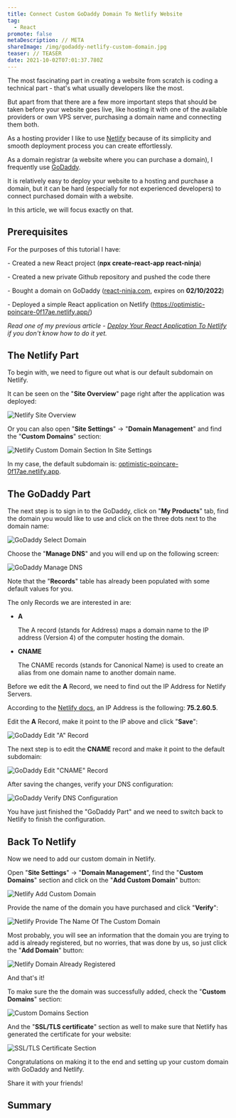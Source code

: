 ```yaml
---
title: Connect Custom GoDaddy Domain To Netlify Website
tag:
  - React
promote: false
metaDescription: // META
shareImage: /img/godaddy-netlify-custom-domain.jpg
teaser: // TEASER
date: 2021-10-02T07:01:37.780Z
---
```

The most fascinating part in creating a website from scratch is coding a technical part - that's what usually developers like the most.

But apart from that there are a few more important steps that should be taken before your website goes live, like hosting it with one of the available providers or own VPS server, purchasing a domain name and connecting them both.

As a hosting provider I like to use [Netlify](https://www.netlify.com/) because of its simplicity and smooth deployment process you can create effortlessly.

As a domain registrar (a website where you can purchase a domain), I frequently use [GoDaddy](https://godaddy.com/).

It is relatively easy to deploy your website to a hosting and purchase a domain, but it can be hard (especially for not experienced developers) to connect purchased domain with a website.

In this article, we will focus exactly on that.

## Prerequisites

For the purposes of this tutorial I have:

\- Created a new React project (**npx create-react-app react-ninja**)

\- Created a new private Github repository and pushed the code there

\- Bought a [](http://react-ninja.com/)domain on GoDaddy ([react-ninja.com](https://react-ninja.com), expires on **02/10/2022**)

\- Deployed a simple React application on Netlify (<https://optimistic-poincare-0f17ae.netlify.app/>)

*Read one of my previous article - [Deploy Your React Application To Netlify](/2020-07-06-deploy-your-react-app-to-netlify-july-2020/) if you don't know how to do it yet.*

## The Netlify Part

To begin with, we need to figure out what is our default subdomain on Netlify.

It can be seen on the "**Site Overview**" page right after the application was deployed:

![Netlify Site Overview](/img/screenshot-2021-10-02-at-10.07.45.png "Netlify Site Overview")

Or you can also open "**Site Settings**" -> "**Domain Management**" and find the "**Custom Domains**" section:

![Netlify Custom Domain Section In Site Settings](/img/screenshot-2021-10-02-at-10.09.22.png "Netlify Custom Domain Section In Site Settings")

In my case, the default subdomain is: [optimistic-poincare-0f17ae.netlify.app](https://optimistic-poincare-0f17ae.netlify.app/ "Open site in a new tab").

## The GoDaddy Part

The next step is to sign in to the GoDaddy, click on "**My Products**" tab, find the domain you would like to use and click on the three dots next to the domain name:

![GoDaddy Select Domain](/img/screenshot-2021-10-02-at-10.13.29.png "GoDaddy Select Domain")

Choose the "**Manage DNS**" and you will end up on the following screen:

![GoDaddy Manage DNS](/img/screenshot-2021-10-02-at-10.14.23.png "GoDaddy Manage DNS")

Note that the "**Records**" table has already been populated with some default values for you.

The only Records we are interested in are:

* **A**

  The A record (stands for Address) maps a domain name to the IP address (Version 4) of the computer hosting the domain.
* **CNAME**

  The CNAME records (stands for Canonical Name) is used to create an alias from one domain name to another domain name.

Before we edit the **A** Record, we need to find out the IP Address for Netlify Servers.

According to the [Netlify docs](https://docs.netlify.com/domains-https/custom-domains/configure-external-dns/#configure-an-apex-domain), an IP Address is the following: **75.2.60.5**.

Edit the **A** Record, make it point to the IP above and click "**Save**":

![GoDaddy Edit "A" Record](/img/screenshot-2021-10-02-at-10.41.55.png "GoDaddy Edit \"A\" Record")

The next step is to edit the **CNAME** record and make it point to the default subdomain:

![GoDaddy Edit "CNAME" Record](/img/screenshot-2021-10-02-at-10.44.28.png "GoDaddy Edit \"CNAME\" Record")

After saving the changes, verify your DNS configuration:

![GoDaddy Verify DNS Configuration](/img/screenshot-2021-10-02-at-10.46.31.png "GoDaddy Verify DNS Configuration")

You have just finished the "GoDaddy Part" and we need to switch back to Netlify to finish the configuration.

## Back To Netlify

Now we need to add our custom domain in Netlify.

Open "**Site Settings**" -> "**Domain Management**", find the "**Custom Domains**" section and click on the "**Add Custom Domain**" button:

![Netlify Add Custom Domain](/img/screenshot-2021-10-02-at-10.27.53.png "Netlify Add Custom Domain")

Provide the name of the domain you have purchased and click "**Verify**":

![Netlify Provide The Name Of The Custom Domain](/img/screenshot-2021-10-02-at-10.35.57.png "Netlify Provide The Name Of The Custom Domain")

Most probably, you will see an information that the domain you are trying to add is already registered, but no worries, that was done by us, so just click the "**Add Domain**" button:

![Netlify Domain Already Registered](/img/screenshot-2021-10-02-at-10.36.23.png "Netlify Domain Already Registered")

And that's it!

To make sure the the domain was successfully added, check the "**Custom Domains**" section:

![Custom Domains Section](/img/screenshot-2021-10-02-at-10.38.26.png "Custom Domains Section")

And the "**SSL/TLS certificate**" section as well to make sure that Netlify has generated the certificate for your website:

![SSL/TLS Certificate Section](/img/screenshot-2021-10-02-at-10.39.25.png "SSL/TLS Certificate Section")

Congratulations on making it to the end and setting up your custom domain with GoDaddy and Netlify.

Share it with your friends!

## Summary
